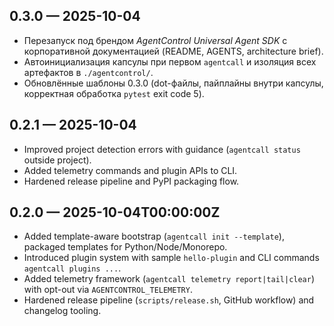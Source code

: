 ## 0.3.0 — 2025-10-04
- Перезапуск под брендом *AgentControl Universal Agent SDK* с корпоративной документацией (README, AGENTS, architecture brief).
- Автоинициализация капсулы при первом `agentcall` и изоляция всех артефактов в `./agentcontrol/`.
- Обновлённые шаблоны 0.3.0 (dot-файлы, пайплайны внутри капсулы, корректная обработка `pytest` exit code 5).

## 0.2.1 — 2025-10-04
- Improved project detection errors with guidance (`agentcall status` outside project).
- Added telemetry commands and plugin APIs to CLI.
- Hardened release pipeline and PyPI packaging flow.

## 0.2.0 — 2025-10-04T00:00:00Z
- Added template-aware bootstrap (`agentcall init --template`), packaged templates for Python/Node/Monorepo.
- Introduced plugin system with sample `hello-plugin` and CLI commands `agentcall plugins ...`.
- Added telemetry framework (`agentcall telemetry report|tail|clear`) with opt-out via `AGENTCONTROL_TELEMETRY`.
- Hardened release pipeline (`scripts/release.sh`, GitHub workflow) and changelog tooling.

